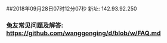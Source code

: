 ##2018年09月28日07时12分07秒 新址: 142.93.92.250
### 兔友常见问题及解答: https://github.com/wanggonging/d/blob/w/FAQ.md
